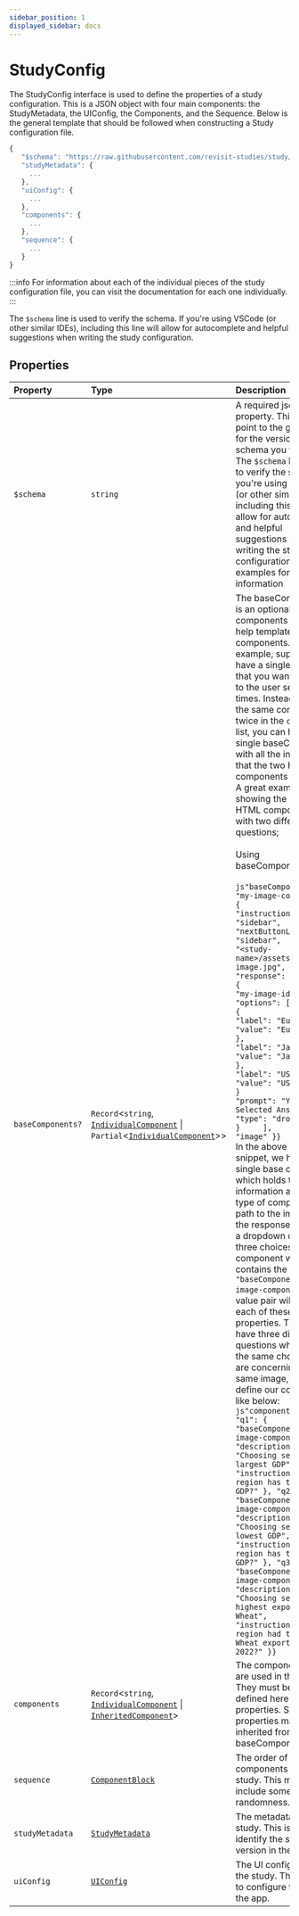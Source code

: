 ```yaml
---
sidebar_position: 1
displayed_sidebar: docs
---
```


# StudyConfig

The StudyConfig interface is used to define the properties of a study configuration. This is a JSON object with four main components: the StudyMetadata, the UIConfig, the Components, and the Sequence. Below is the general template that should be followed when constructing a Study configuration file.

```js
{
   "$schema": "https://raw.githubusercontent.com/revisit-studies/study/v1.0.0-beta12/src/parser/StudyConfigSchema.json",
   "studyMetadata": {
     ...
   },
   "uiConfig": {
     ...
   },
   "components": {
     ...
   },
   "sequence": {
     ...
   }
}
```

:::info
For information about each of the individual pieces of the study configuration file, you can visit the documentation for each one individually.
:::
<br/>

The `$schema` line is used to verify the schema. If you're using VSCode (or other similar IDEs), including this line will allow for autocomplete and helpful suggestions when writing the study configuration.

## Properties

| Property | Type | Description |
| :------ | :------ | :------ |
| `$schema` | `string` | A required json schema property. This should point to the github link for the version of the schema you would like. The `$schema` line is used to verify the schema. If you're using VSCode (or other similar IDEs), including this line will allow for autocomplete and helpful suggestions when writing the study configuration. See examples for more information |
| `baseComponents?` | `Record`\<`string`, [`IndividualComponent`](../type-aliases/IndividualComponent.md) \| `Partial`\<[`IndividualComponent`](../type-aliases/IndividualComponent.md)\>\> | The baseComponents is an optional set of components which can help template other components. For example, suppose you have a single HTML file that you want to display to the user several times. Instead of having the same component twice in the `components` list, you can have a single baseComponent with all the information that the two HTML components will share. A great example is showing the same HTML component but with two different questions;<br /><br />Using baseComponents:<br /><br />`js"baseComponents": { "my-image-component": {     "instructionLocation": "sidebar",     "nextButtonLocation": "sidebar",     "path": "<study-name>/assets/my-image.jpg",     "response": [         {             "id": "my-image-id",             "options": [                 {                     "label": "Europe",                     "value": "Europe"                 },                 {                     "label": "Japan",                     "value": "Japan"                 },                 {                     "label": "USA",                     "value": "USA"                 }             ],             "prompt": "Your Selected Answer:",             "type": "dropdown"         }     ],     "type": "image" }}`<br />In the above code snippet, we have a single base component which holds the information about the type of component, the path to the image, and the response (which is a dropdown containing three choices). Any component which contains the `"baseComponent":"my-image-component"` key-value pair will inherit each of these properties. Thus, if we have three different questions which have the same choices and are concerning the same image, we can define our components like below:<br />`js"components": { "q1": {     "baseComponent": "my-image-component",     "description": "Choosing section with largest GDP",     "instruction": "Which region has the largest GDP?" }, "q2": {     "baseComponent": "my-image-component",     "description": "Choosing section with lowest GDP",     "instruction": "Which region has the lowest GDP?" }, "q3": {     "baseComponent": "my-image-component",     "description": "Choosing section with highest exports of Wheat",     "instruction": "Which region had the most Wheat exported in 2022?" }}` |
| `components` | `Record`\<`string`, [`IndividualComponent`](../type-aliases/IndividualComponent.md) \| [`InheritedComponent`](../type-aliases/InheritedComponent.md)\> | The components that are used in the study. They must be fully defined here with all properties. Some properties may be inherited from baseComponents. |
| `sequence` | [`ComponentBlock`](ComponentBlock.md) | The order of the components in the study. This might include some randomness. |
| `studyMetadata` | [`StudyMetadata`](StudyMetadata.md) | The metadata for the study. This is used to identify the study and version in the data file. |
| `uiConfig` | [`UIConfig`](UIConfig.md) | The UI configuration for the study. This is used to configure the UI of the app. |
